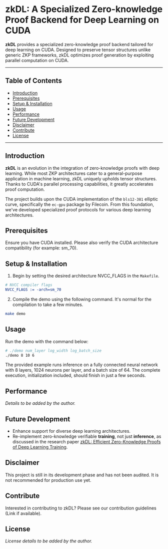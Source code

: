 # zkDL: A Specialized Zero-knowledge Proof Backend for Deep Learning on CUDA

**zkDL** provides a specialized zero-knowledge proof backend tailored for deep learning on CUDA. Designed to preserve tensor structures unlike generic ZKP frameworks, zkDL optimizes proof generation by exploiting parallel computation on CUDA.

---

## Table of Contents

- [Introduction](#introduction)
- [Prerequisites](#prerequisites)
- [Setup & Installation](#setup--installation)
- [Usage](#usage)
- [Performance](#performance)
- [Future Development](#future-development)
- [Disclaimer](#disclaimer)
- [Contribute](#contribute)
- [License](#license)

---

## Introduction

**zkDL** is an evolution in the integration of zero-knowledge proofs with deep learning. While most ZKP architectures cater to a general-purpose application in machine learning, zkDL uniquely upholds tensor structures. Thanks to CUDA's parallel processing capabilities, it greatly accelerates proof computation.

The project builds upon the CUDA implementation of the `bls12-381` elliptic curve, specifically the `ec-gpu` package by Filecoin. From this foundation, we've developed specialized proof protocols for various deep learning architectures.

## Prerequisites

Ensure you have CUDA installed. Please also verify the CUDA architecture compatibility (for example: sm_70).

## Setup & Installation

1. Begin by setting the desired architecture NVCC_FLAGS in the `Makefile`.

```cmake
# NVCC compiler flags
NVCC_FLAGS := -arch=sm_70
```

2. Compile the demo using the following command. It's normal for the compilation to take a few minutes.

```bash
make demo
```

## Usage

Run the demo with the command below:

```bash
# ./demo num_layer log_width log_batch_size
./demo 8 10 6 
```
The provided example runs inference on a fully connected neural network with 8 layers, 1024 neurons per layer, and a batch size of 64. The complete execution, initialization included, should finish in just a few seconds.

## Performance

*Details to be added by the author.*

## Future Development

- Enhance support for diverse deep learning architectures.
- Re-implement zero-knowledge verifiable **training**, not just **inference**, as discussed in the research paper [zkDL: Efficient Zero-Knowledge Proofs of Deep Learning Training](https://arxiv.org/abs/2307.16273).

## Disclaimer

This project is still in its development phase and has not been audited. It is not recommended for production use yet.

## Contribute

Interested in contributing to zkDL? Please see our contribution guidelines (Link if available).

## License

*License details to be added by the author.*